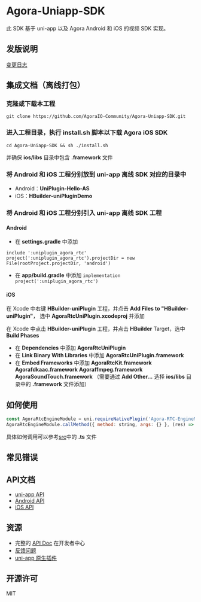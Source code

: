 # Agora-Uniapp-SDK

此 SDK 基于 uni-app 以及 Agora Android 和 iOS 的视频 SDK 实现。

## 发版说明
[变更日志](CHANGELOG.md)

## 集成文档（离线打包）

### 克隆或下载本工程

`git clone https://github.com/AgoraIO-Community/Agora-Uniapp-SDK.git`

### 进入工程目录，执行 **install.sh** 脚本以下载 Agora iOS SDK

`cd Agora-Uniapp-SDK && sh ./install.sh`

并确保 **ios/libs** 目录中包含 **.framework** 文件

### 将 Android 和 iOS 工程分别放到 uni-app 离线 SDK 对应的目录中

* Android：**UniPlugin-Hello-AS**
* iOS：**HBuilder-uniPluginDemo**

### 将 Android 和 iOS 工程分别引入 uni-app 离线 SDK 工程

#### Android

* 在 **settings.gradle** 中添加
```
include ':uniplugin_agora_rtc'
project(':uniplugin_agora_rtc').projectDir = new File(rootProject.projectDir, 'android')
```

* 在 **app/build.gradle** 中添加 `implementation project(':uniplugin_agora_rtc')`

#### iOS

在 Xcode 中右键 **HBuilder-uniPlugin** 工程，并点击 **Add Files to "HBuilder-uniPlugin"**， 选中 **AgoraRtcUniPlugin.xcodeproj** 并添加

在 Xcode 中点击 **HBuilder-uniPlugin** 工程，并点击 **HBuilder** Target，选中 **Build Phases**

* 在 **Dependencies** 中添加 **AgoraRtcUniPlugin**
* 在 **Link Binary With Libraries** 中添加 **AgoraRtcUniPlugin.framework**
* 在 **Embed Frameworks** 中添加 **AgoraRtcKit.framework** **Agorafdkaac.framework** **Agoraffmpeg.framework** **AgoraSoundTouch.framework** （需要通过 **Add Other...** 选择 **ios/libs** 目录中的 **.framework** 文件添加）

## 如何使用

```javascript
const AgoraRtcEngineModule = uni.requireNativePlugin('Agora-RTC-EngineModule');
AgoraRtcEngineModule.callMethod({ method: string, args: {} }, (res) => {});
```

具体如何调用可以参考[src](src)中的 **.ts** 文件

## 常见错误

## API文档

* [uni-app API](https://docs.agora.io/cn/Interactive%20Broadcast/API%20Reference/react_native/index.html)
* [Android API](https://docs.agora.io/cn/Interactive%20Broadcast/API%20Reference/java/index.html)
* [iOS API](https://docs.agora.io/cn/Interactive%20Broadcast/API%20Reference/oc/docs/headers/Agora-Objective-C-API-Overview.html)

## 资源

* 完整的 [API Doc](https://docs.agora.io/cn/) 在开发者中心
* [反馈问题](https://github.com/AgoraIO-Community/Agora-Uniapp-SDK/issues)
* [uni-app 原生插件](https://nativesupport.dcloud.net.cn/NativePlugin/README)

## 开源许可

MIT

